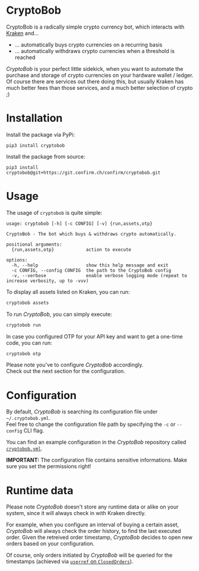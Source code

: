 CryptoBob
=========

CryptoBob is a radically simple crypto currency bot, which interacts with [Kraken](https://kraken.com) and…

- … automatically buys crypto currencies on a recurring basis
- … automatically withdraws crypto currencies when a threshold is reached

_CryptoBob_ is your perfect little sidekick, when you want to automate the purchase and storage of crypto currencies on your hardware wallet / ledger.
Of course there are services out there doing this, but usually Kraken has much better fees than those services, and a much better selection of crypto ;)

Installation
============

Install the package via PyPi:

```
pip3 install cryptobob
```

Install the package from source:

```
pip3 install cryptobob@git+https://git.confirm.ch/confirm/cryptobob.git
```

Usage
=====

The usage of ``cryptobob`` is quite simple:

```
usage: cryptobob [-h] [-c CONFIG] [-v] {run,assets,otp}

CryptoBob - The bot which buys & withdraws crypto automatically.

positional arguments:
  {run,assets,otp}            action to execute

options:
  -h, --help                  show this help message and exit
  -c CONFIG, --config CONFIG  the path to the CryptoBob config
  -v, --verbose               enable verbose logging mode (repeat to increase verbosity, up to -vvv)
```

To display all assets listed on Kraken, you can run:

```bash
cryptobob assets
```

To run _CryptoBob_, you can simply execute:

```bash
cryptobob run
```

In case you configured OTP for your API key and want to get a one-time code, you can run:

```bash
cryptobob otp
```

Please note you've to configure _CryptoBob_ accordingly.  
Check out the next section for the configuration.

Configuration
=============

By default, _CryptoBob_ is searching its configuration file under `~/.cryptobob.yml`.  
Feel free to change the configuration file path by specifying the `-c` or `--config` CLI flag.

You can find an example configuration in the _CryptoBob_ repository called [`cryptobob.yml`](cryptobob.yml).

__IMPORTANT:__ The configuration file contains sensitive informations. Make sure you set the permissions right!

Runtime data
============

Please note _CryptoBob_ doesn't store any runtime data or alike on your system, since it will always check in with Kraken directly.

For example, when you configure an interval of buying a certain asset, _CryptoBob_ will always check the order history, to find the last executed order.
Given the retreived order timestamp, _CryptoBob_ decides to open new orders based on your configuration.

Of course, only orders initiated by _CryptoBob_ will be queried for the timestamps (achieved via [`userref` on `ClosedOrders`](https://docs.kraken.com/rest/#tag/Account-Data/operation/getClosedOrders)).
